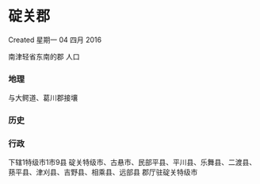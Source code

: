 <!-- Content-Type: text/x-zim-wiki
Wiki-Format: zim 0.4
Creation-Date: 2016-04-04T18:36:43+08:00 -->

# 碇关郡
Created 星期一 04 四月 2016

南津轻省东南的郡
人口

### 地理
与大鳄道、葛川郡接壤

### 历史


### 行政
下辖1特级市1市9县
碇关特级市、古悬市、民部平县、平川县、乐舞县、二渡县、蓣平县、津刈县、吉野县、相乘县、远部县
郡厅驻碇关特级市

